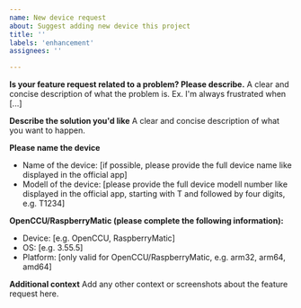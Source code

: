 ```yaml
---
name: New device request
about: Suggest adding new device this project
title: ''
labels: 'enhancement'
assignees: ''

---
```


**Is your feature request related to a problem? Please describe.**
A clear and concise description of what the problem is. Ex. I'm always frustrated when [...]

**Describe the solution you'd like**
A clear and concise description of what you want to happen.

**Please name the device**
 - Name of the device: [if possible, please provide the full device name like displayed in the official app]
 - Modell of the device: [please provide the full device modell number like displayed in the official app, starting with T and followed by four digits, e.g. T1234]

**OpenCCU/RaspberryMatic (please complete the following information):**
 - Device: [e.g. OpenCCU, RaspberryMatic]
 - OS: [e.g. 3.55.5]
 - Platform: [only valid for OpenCCU/RaspberryMatic, e.g. arm32, arm64, amd64]

**Additional context**
Add any other context or screenshots about the feature request here.
